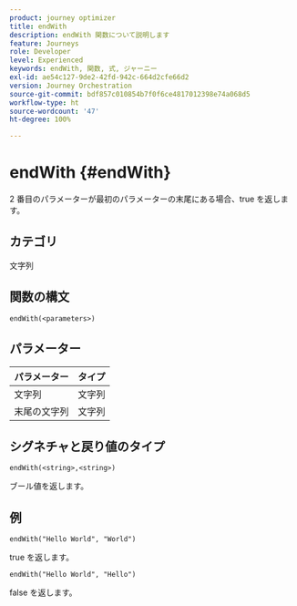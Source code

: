 ```yaml
---
product: journey optimizer
title: endWith
description: endWith 関数について説明します
feature: Journeys
role: Developer
level: Experienced
keywords: endWith, 関数, 式, ジャーニー
exl-id: ae54c127-9de2-42fd-942c-664d2cfe66d2
version: Journey Orchestration
source-git-commit: bdf857c010854b7f0f6ce4817012398e74a068d5
workflow-type: ht
source-wordcount: '47'
ht-degree: 100%

---
```


# endWith {#endWith}

2 番目のパラメーターが最初のパラメーターの末尾にある場合、true を返します。

## カテゴリ

文字列

## 関数の構文

`endWith(<parameters>)`

## パラメーター

| パラメーター | タイプ |
|-----------|------------------|
| 文字列 | 文字列 |
| 末尾の文字列 | 文字列 |

## シグネチャと戻り値のタイプ

`endWith(<string>,<string>)`

ブール値を返します。

## 例

`endWith("Hello World", "World")`

true を返します。

`endWith("Hello World", "Hello")`

false を返します。
